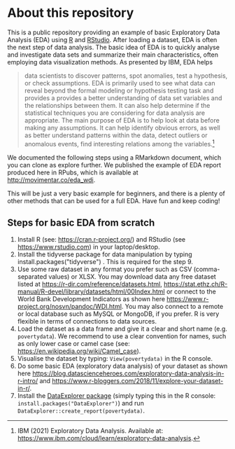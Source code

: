# About this repository
This is a public repository providing an example of basic Exploratory Data Analysis (EDA) using [R](https://cran.r-project.org/) and [RStudio](https://www.rstudio.com). After loading a dataset, EDA is often the next step of data analysis. The basic idea of EDA is to quickly analyse and investigate data sets and summarize their main characteristics, often employing data visualization methods. As presented by IBM, EDA helps 

> data scientists to discover patterns, spot anomalies, test a hypothesis, or check assumptions. EDA is primarily used to see what data can reveal beyond the formal modeling or  hypothesis testing task and provides a provides a better understanding of data set variables and the relationships between them. It can also help determine if the statistical techniques you are considering for data analysis are appropriate. The main purpose of EDA is to help look at data before making any assumptions. It can help identify obvious errors, as well as better understand patterns within the data, detect outliers or anomalous events, find interesting relations among the variables.[^EDA]

[^EDA]: IBM (2021) Exploratory Data Analysis. Available at: https://www.ibm.com/cloud/learn/exploratory-data-analysis.

We documented the following steps using a RMarkdown document, which you can clone as explore further. We published the example of EDA report produced here in RPubs, which is available at http://movimentar.co/eda_wdi.

This will be just a very basic example for beginners, and there is a plenty of other methods that can be used for a full EDA. Have fun and keep coding!

## Steps for basic EDA from scratch

1. Install R (see: https://cran.r-project.org/) and RStudio (see https://www.rstudio.com) in your laptop/desktop.
2. Install the tidyverse package for data manipulation by typing install.packages("tidyverse") . This is required for the step 9.
3. Use some raw dataset in any format you prefer such as CSV (comma-separated values) or XLSX. You may download data any free dataset listed at https://r-dir.com/reference/datasets.html, https://stat.ethz.ch/R-manual/R-devel/library/datasets/html/00Index.html or connect to the World Bank Development Indicators as shown here https://www.r-project.org/nosvn/pandoc/WDI.html. You may also connect to a remote or local database such as MySQL or MongoDB, if you prefer. R is very flexible in terms of connections to data sources.
4. Load the dataset as a data frame and give it a clear and short name (e.g. `povertydata`). We recommend to use a clear convention for names, such as only lower case or camel case (see: https://en.wikipedia.org/wiki/Camel_case).
5. Visualise the dataset by typing: `View(povertydata)` in the R console.
6. Do some basic EDA (exploratory data analysis) of your dataset as shown here https://blog.datascienceheroes.com/exploratory-data-analysis-in-r-intro/ and https://www.r-bloggers.com/2018/11/explore-your-dataset-in-r/.
7. Install the [DataExplorer package](https://www.rdocumentation.org/packages/DataExplorer/versions/0.8.2) (simply typing this in the R console: `install.packages("DataExplorer")`) and run `DataExplorer::create_report(povertydata)`.
